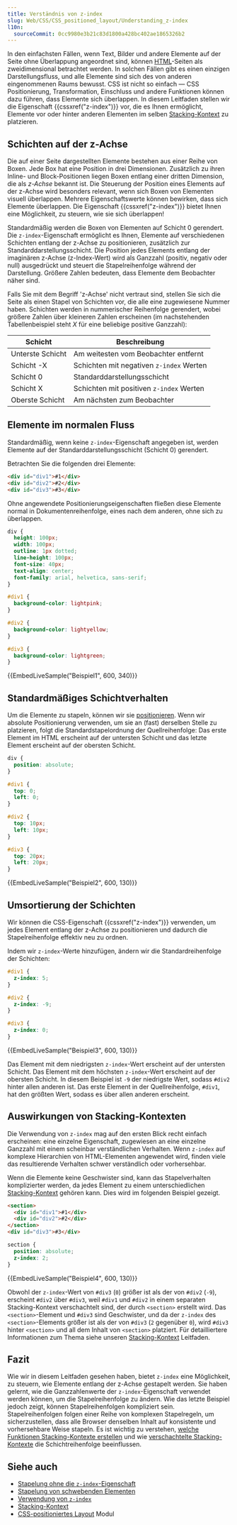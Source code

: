 ```yaml
---
title: Verständnis von z-index
slug: Web/CSS/CSS_positioned_layout/Understanding_z-index
l10n:
  sourceCommit: 0cc9980e3b21c83d1800a428bc402ae1865326b2
---
```


In den einfachsten Fällen, wenn Text, Bilder und andere Elemente auf der Seite ohne Überlappung angeordnet sind, können [HTML](/de/docs/Web/HTML)-Seiten als zweidimensional betrachtet werden. In solchen Fällen gibt es einen einzigen Darstellungsfluss, und alle Elemente sind sich des von anderen eingenommenen Raums bewusst. CSS ist nicht so einfach — CSS Positionierung, Transformation, Einschluss und andere Funktionen können dazu führen, dass Elemente sich überlappen. In diesem Leitfaden stellen wir die Eigenschaft {{cssxref("z-index")}} vor, die es Ihnen ermöglicht, Elemente vor oder hinter anderen Elementen im selben [Stacking-Kontext](/de/docs/Web/CSS/CSS_positioned_layout/Stacking_context) zu platzieren.

## Schichten auf der z-Achse

Die auf einer Seite dargestellten Elemente bestehen aus einer Reihe von Boxen. Jede Box hat eine Position in drei Dimensionen. Zusätzlich zu ihren Inline- und Block-Positionen liegen Boxen entlang einer dritten Dimension, die als _z-Achse_ bekannt ist. Die Steuerung der Position eines Elements auf der z-Achse wird besonders relevant, wenn sich Boxen von Elementen visuell überlappen. Mehrere Eigenschaftswerte können bewirken, dass sich Elemente überlappen. Die Eigenschaft {{cssxref("z-index")}} bietet Ihnen eine Möglichkeit, zu steuern, wie sie sich überlappen!

Standardmäßig werden die Boxen von Elementen auf Schicht 0 gerendert. Die `z-index`-Eigenschaft ermöglicht es Ihnen, Elemente auf verschiedenen Schichten entlang der z-Achse zu positionieren, zusätzlich zur Standarddarstellungsschicht. Die Position jedes Elements entlang der imaginären z-Achse (z-Index-Wert) wird als Ganzzahl (positiv, negativ oder null) ausgedrückt und steuert die Stapelreihenfolge während der Darstellung. Größere Zahlen bedeuten, dass Elemente dem Beobachter näher sind.

Falls Sie mit dem Begriff 'z-Achse' nicht vertraut sind, stellen Sie sich die Seite als einen Stapel von Schichten vor, die alle eine zugewiesene Nummer haben. Schichten werden in nummerischer Reihenfolge gerendert, wobei größere Zahlen über kleineren Zahlen erscheinen (im nachstehenden Tabellenbeispiel steht _X_ für eine beliebige positive Ganzzahl):

| Schicht          | Beschreibung                             |
| ---------------- | ---------------------------------------- |
| Unterste Schicht | Am weitesten vom Beobachter entfernt     |
| Schicht -X       | Schichten mit negativen `z-index` Werten |
| Schicht 0        | Standarddarstellungsschicht              |
| Schicht X        | Schichten mit positiven `z-index` Werten |
| Oberste Schicht  | Am nächsten zum Beobachter               |

## Elemente im normalen Fluss

Standardmäßig, wenn keine `z-index`-Eigenschaft angegeben ist, werden Elemente auf der Standarddarstellungsschicht (Schicht 0) gerendert.

Betrachten Sie die folgenden drei Elemente:

```html live-sample___example1 live-sample___example2 live-sample___example3
<div id="div1">#1</div>
<div id="div2">#2</div>
<div id="div3">#3</div>
```

Ohne angewendete Positionierungseigenschaften fließen diese Elemente normal in Dokumentenreihenfolge, eines nach dem anderen, ohne sich zu überlappen.

```css live-sample___example1 live-sample___example2 live-sample___example3 live-sample___example4
div {
  height: 100px;
  width: 100px;
  outline: 1px dotted;
  line-height: 100px;
  font-size: 40px;
  text-align: center;
  font-family: arial, helvetica, sans-serif;
}

#div1 {
  background-color: lightpink;
}

#div2 {
  background-color: lightyellow;
}

#div3 {
  background-color: lightgreen;
}
```

{{EmbedLiveSample("Beispiel1", 600, 340)}}

## Standardmäßiges Schichtverhalten

Um die Elemente zu stapeln, können wir sie [positionieren](/de/docs/Web/CSS/position#types_of_positioning).
Wenn wir absolute Positionierung verwenden, um sie an (fast) derselben Stelle zu platzieren, folgt die Standardstapelordnung der Quellreihenfolge: Das erste Element im HTML erscheint auf der untersten Schicht und das letzte Element erscheint auf der obersten Schicht.

```css live-sample___example2 live-sample___example3 live-sample___example4
div {
  position: absolute;
}

#div1 {
  top: 0;
  left: 0;
}

#div2 {
  top: 10px;
  left: 10px;
}

#div3 {
  top: 20px;
  left: 20px;
}
```

{{EmbedLiveSample("Beispiel2", 600, 130)}}

## Umsortierung der Schichten

Wir können die CSS-Eigenschaft {{cssxref("z-index")}} verwenden, um jedes Element entlang der z-Achse zu positionieren und dadurch die Stapelreihenfolge effektiv neu zu ordnen.

Indem wir `z-index`-Werte hinzufügen, ändern wir die Standardreihenfolge der Schichten:

```css live-sample___example3 live-sample___example4
#div1 {
  z-index: 5;
}

#div2 {
  z-index: -9;
}

#div3 {
  z-index: 0;
}
```

{{EmbedLiveSample("Beispiel3", 600, 130)}}

Das Element mit dem niedrigsten `z-index`-Wert erscheint auf der untersten Schicht. Das Element mit dem höchsten `z-index`-Wert erscheint auf der obersten Schicht. In diesem Beispiel ist `-9` der niedrigste Wert, sodass `#div2` hinter allen anderen ist. Das erste Element in der Quellreihenfolge, `#div1`, hat den größten Wert, sodass es über allen anderen erscheint.

## Auswirkungen von Stacking-Kontexten

Die Verwendung von `z-index` mag auf den ersten Blick recht einfach erscheinen: eine einzelne Eigenschaft, zugewiesen an eine einzelne Ganzzahl mit einem scheinbar verständlichen Verhalten. Wenn `z-index` auf komplexe Hierarchien von HTML-Elementen angewendet wird, finden viele das resultierende Verhalten schwer verständlich oder vorhersehbar.

Wenn die Elemente keine Geschwister sind, kann das Stapelverhalten komplizierter werden, da jedes Element zu einem unterschiedlichen [Stacking-Kontext](/de/docs/Web/CSS/CSS_positioned_layout/Stacking_context) gehören kann. Dies wird im folgenden Beispiel gezeigt.

```html live-sample___example4
<section>
  <div id="div1">#1</div>
  <div id="div2">#2</div>
</section>
<div id="div3">#3</div>
```

```css live-sample___example4
section {
  position: absolute;
  z-index: 2;
}
```

{{EmbedLiveSample("Beispiel4", 600, 130)}}

Obwohl der `z-index`-Wert von `#div3` (`0`) größer ist als der von `#div2` (`-9`), erscheint `#div2` über `#div3`, weil `#div1` und `#div2` in einem separaten Stacking-Kontext verschachtelt sind, der durch `<section>` erstellt wird. Das `<section>`-Element und `#div3` sind Geschwister, und da der `z-index` des `<section>`-Elements größer ist als der von `#div3` (`2` gegenüber `0`), wird `#div3` hinter `<section>` und all dem Inhalt von `<section>` platziert. Für detailliertere Informationen zum Thema siehe unseren [Stacking-Kontext](/de/docs/Web/CSS/CSS_positioned_layout/Stacking_context) Leitfaden.

## Fazit

Wie wir in diesem Leitfaden gesehen haben, bietet `z-index` eine Möglichkeit, zu steuern, wie Elemente entlang der z-Achse gestapelt werden. Sie haben gelernt, wie die Ganzzahlenwerte der `z-index`-Eigenschaft verwendet werden können, um die Stapelreihenfolge zu ändern. Wie das letzte Beispiel jedoch zeigt, können Stapelreihenfolgen kompliziert sein. Stapelreihenfolgen folgen einer Reihe von komplexen Stapelregeln, um sicherzustellen, dass alle Browser denselben Inhalt auf konsistente und vorhersehbare Weise stapeln. Es ist wichtig zu verstehen, [welche Funktionen Stacking-Kontexte erstellen](/de/docs/Web/CSS/CSS_positioned_layout/Stacking_context#features_creating_stacking_contexts) und wie [verschachtelte Stacking-Kontexte](/de/docs/Web/CSS/CSS_positioned_layout/Stacking_context#nested_stacking_contexts) die Schichtreihenfolge beeinflussen.

## Siehe auch

- [Stapelung ohne die `z-index`-Eigenschaft](/de/docs/Web/CSS/CSS_positioned_layout/Stacking_without_z-index)
- [Stapelung von schwebenden Elementen](/de/docs/Web/CSS/CSS_positioned_layout/Stacking_floating_elements)
- [Verwendung von `z-index`](/de/docs/Web/CSS/CSS_positioned_layout/Using_z-index)
- [Stacking-Kontext](/de/docs/Web/CSS/CSS_positioned_layout/Stacking_context)
- [CSS-positioniertes Layout](/de/docs/Web/CSS/CSS_positioned_layout) Modul
